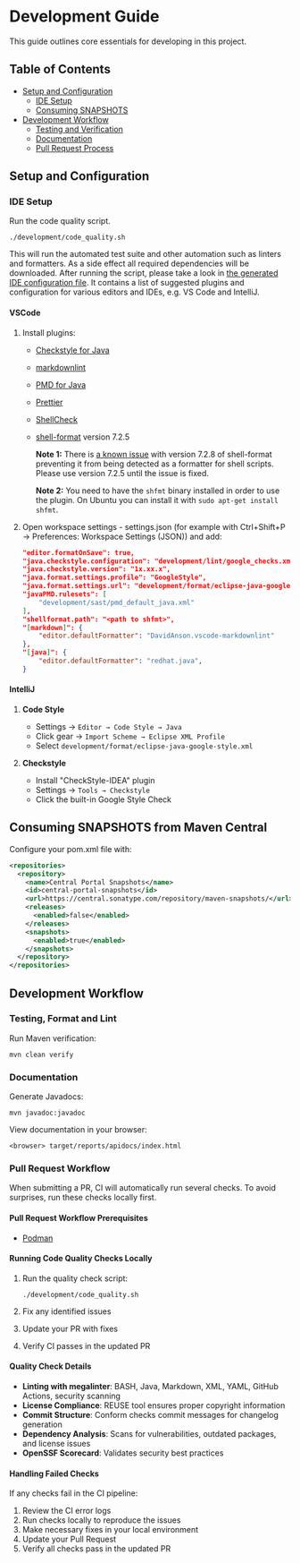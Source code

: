 <!--
SPDX-FileCopyrightText: 2025 Digg - Agency for Digital Government

SPDX-License-Identifier: CC0-1.0
-->

# Development Guide

This guide outlines core essentials for developing in this project.

## Table of Contents

- [Setup and Configuration](#setup-and-configuration)
  - [IDE Setup](#ide-setup)
  - [Consuming SNAPSHOTS](#consuming-snapshots-from-maven-central)
- [Development Workflow](#development-workflow)
  - [Testing and Verification](#testing-format-and-lint)
  - [Documentation](#documentation)
  - [Pull Request Process](#pull-request-workflow)

## Setup and Configuration

### IDE Setup

Run the code quality script.

```shell
./development/code_quality.sh
```

This will run the automated test suite
and other automation such as linters and formatters.
As a side effect all required dependencies will be downloaded.
After running the script, please take a look in
[the generated IDE configuration file](./megalinter-reports/IDE-config.txt).
It contains a list of suggested plugins and configuration for various editors and IDEs,
e.g. VS Code and IntelliJ.

#### VSCode

 1. Install plugins:

    - [Checkstyle for Java](https://marketplace.visualstudio.com/items?itemName=shengchen.vscode-checkstyle)
    - [markdownlint](https://marketplace.visualstudio.com/items?itemName=DavidAnson.vscode-markdownlint)
    - [PMD for Java](https://marketplace.visualstudio.com/items?itemName=cracrayol.pmd-java)
    - [Prettier](https://marketplace.visualstudio.com/items?itemName=esbenp.prettier-vscode)
    - [ShellCheck](https://marketplace.visualstudio.com/items?itemName=timonwong.shellcheck)
    - [shell-format](https://marketplace.visualstudio.com/items?itemName=foxundermoon.shell-format) version 7.2.5

        **Note 1:** There is
        [a known issue](https://github.com/foxundermoon/vs-shell-format/issues/396)
        with version 7.2.8 of shell-format
        preventing it from being detected as a formatter for shell scripts.
        Please use version 7.2.5 until the issue is fixed.

        **Note 2:** You need to have the `shfmt` binary installed in order to use the plugin.
        On Ubuntu you can install it with `sudo apt-get install shfmt`.

 2. Open workspace settings - settings.json (for example with Ctrl+Shift+P → Preferences: Workspace Settings (JSON)) and add:

    ```json
    "editor.formatOnSave": true,
    "java.checkstyle.configuration": "development/lint/google_checks.xml",
    "java.checkstyle.version": "1x.xx.x",
    "java.format.settings.profile": "GoogleStyle",
    "java.format.settings.url": "development/format/eclipse-java-google-style.xml",
    "javaPMD.rulesets": [
        "development/sast/pmd_default_java.xml"
    ],
    "shellformat.path": "<path to shfmt>",
    "[markdown]": {
        "editor.defaultFormatter": "DavidAnson.vscode-markdownlint"
    },
    "[java]": {
        "editor.defaultFormatter": "redhat.java",
    }
    ```

#### IntelliJ

 1. **Code Style**
    - Settings → `Editor → Code Style → Java`
    - Click gear → `Import Scheme → Eclipse XML Profile`
    - Select `development/format/eclipse-java-google-style.xml`

 2. **Checkstyle**
    - Install "CheckStyle-IDEA" plugin
    - Settings → `Tools → Checkstyle`
    - Click the built-in Google Style Check

## Consuming SNAPSHOTS from Maven Central

Configure your pom.xml file with:

```xml
<repositories>
  <repository>
    <name>Central Portal Snapshots</name>
    <id>central-portal-snapshots</id>
    <url>https://central.sonatype.com/repository/maven-snapshots/</url>
    <releases>
      <enabled>false</enabled>
    </releases>
    <snapshots>
      <enabled>true</enabled>
    </snapshots>
  </repository>
</repositories>
```

## Development Workflow

### Testing, Format and Lint

Run Maven verification:

```shell
mvn clean verify
```

### Documentation

Generate Javadocs:

```shell
mvn javadoc:javadoc
```

View documentation in your browser:

```shell
<browser> target/reports/apidocs/index.html
```

### Pull Request Workflow

When submitting a PR, CI will automatically run several checks. To avoid surprises, run these checks locally first.

#### Pull Request Workflow Prerequisites

- [Podman](https://podman.io/)

#### Running Code Quality Checks Locally

1. Run the quality check script:

   ```shell
   ./development/code_quality.sh
   ```

2. Fix any identified issues

3. Update your PR with fixes

4. Verify CI passes in the updated PR

#### Quality Check Details

- **Linting with megalinter**: BASH, Java, Markdown, XML, YAML, GitHub Actions, security scanning
- **License Compliance**: REUSE tool ensures proper copyright information
- **Commit Structure**: Conform checks commit messages for changelog generation
- **Dependency Analysis**: Scans for vulnerabilities, outdated packages, and license issues
- **OpenSSF Scorecard**: Validates security best practices

#### Handling Failed Checks

If any checks fail in the CI pipeline:

1. Review the CI error logs
2. Run checks locally to reproduce the issues
3. Make necessary fixes in your local environment
4. Update your Pull Request
5. Verify all checks pass in the updated PR
